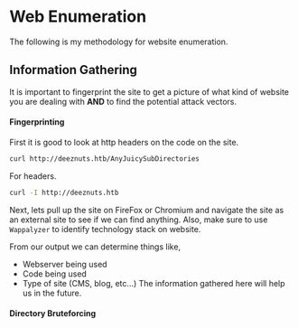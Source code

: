 # Web Enumeration
The following is my methodology for website enumeration. 


## Information Gathering
It is important to fingerprint the site to get a picture of what kind of website you are dealing with **AND** to find the potential attack vectors.

#### Fingerprinting
First it is good to look at http headers on the code on the site.

```bash
curl http://deeznuts.htb/AnyJuicySubDirectories
```
For headers.

```bash
curl -I http://deeznuts.htb
```
Next, lets pull up the site on FireFox or Chromium and navigate the site as an external site to see if we can find anything. Also, make sure to use `Wappalyzer` to identify technology stack on website.

From our output we can determine things like,
- Webserver being used
- Code being used
- Type of site (CMS, blog, etc...)
The information gathered here will help us in the future.

#### Directory Bruteforcing
